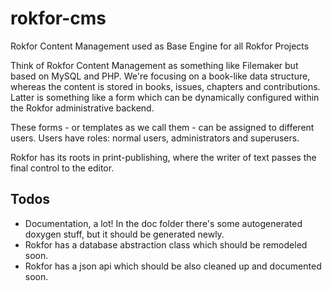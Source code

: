 rokfor-cms
==========

Rokfor Content Management used as Base Engine for all Rokfor Projects

Think of Rokfor Content Management as something like Filemaker but based on MySQL and PHP. We're focusing on a book-like data structure, whereas the content is stored in books, issues, chapters and contributions. Latter is something like a form which can be dynamically configured within the Rokfor administrative backend.

These forms - or templates as we call them - can be assigned to different users. Users have roles: normal users, administrators and superusers.

Rokfor has its roots in print-publishing, where the writer of text passes the final control to the editor.



Todos
-----

* Documentation, a lot! In the doc folder there's some autogenerated doxygen stuff, but it should be generated newly.
* Rokfor has a database abstraction class which should be remodeled soon.
* Rokfor has a json api which should be also cleaned up and documented soon.
